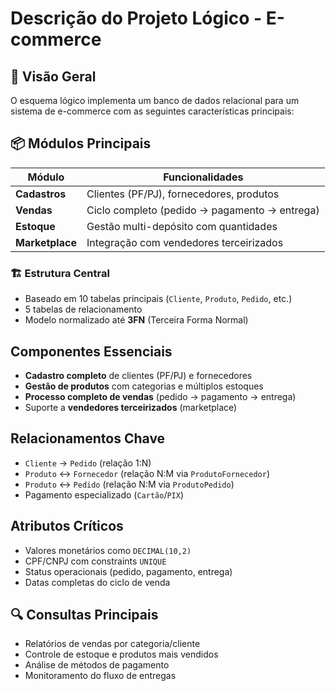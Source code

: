# Descrição do Projeto Lógico - E-commerce

## 📌 Visão Geral
O esquema lógico implementa um banco de dados relacional para um sistema de e-commerce com as seguintes características principais:

## 📦 Módulos Principais
| Módulo       | Funcionalidades                              |
|--------------|---------------------------------------------|
| **Cadastros** | Clientes (PF/PJ), fornecedores, produtos    |
| **Vendas**    | Ciclo completo (pedido → pagamento → entrega) |
| **Estoque**   | Gestão multi-depósito com quantidades       |
| **Marketplace**| Integração com vendedores terceirizados     |

### 🏗️ Estrutura Central
- Baseado em 10 tabelas principais (`Cliente`, `Produto`, `Pedido`, etc.)
- 5 tabelas de relacionamento
- Modelo normalizado até **3FN** (Terceira Forma Normal)

## Componentes Essenciais
- **Cadastro completo** de clientes (PF/PJ) e fornecedores
- **Gestão de produtos** com categorias e múltiplos estoques
- **Processo completo de vendas** (pedido → pagamento → entrega)
- Suporte a **vendedores terceirizados** (marketplace)

## Relacionamentos Chave
- `Cliente` → `Pedido` (relação 1:N)
- `Produto` ↔ `Fornecedor` (relação N:M via `ProdutoFornecedor`)
- `Produto` ↔ `Pedido` (relação N:M via `ProdutoPedido`)
- Pagamento especializado (`Cartão`/`PIX`)

## Atributos Críticos
- Valores monetários como `DECIMAL(10,2)`
- CPF/CNPJ com constraints `UNIQUE`
- Status operacionais (pedido, pagamento, entrega)
- Datas completas do ciclo de venda

## 🔍 Consultas Principais
- Relatórios de vendas por categoria/cliente
- Controle de estoque e produtos mais vendidos
- Análise de métodos de pagamento
- Monitoramento do fluxo de entregas
